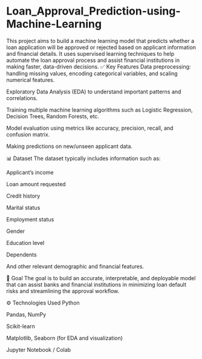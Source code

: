 # Loan_Approval_Prediction-using-Machine-Learning
This project aims to build a machine learning model that predicts whether a loan application will be approved or rejected based on applicant information and financial details. It uses supervised learning techniques to help automate the loan approval process and assist financial institutions in making faster, data-driven decisions.
✅ Key Features
Data preprocessing: handling missing values, encoding categorical variables, and scaling numerical features.

Exploratory Data Analysis (EDA) to understand important patterns and correlations.

Training multiple machine learning algorithms such as Logistic Regression, Decision Trees, Random Forests, etc.

Model evaluation using metrics like accuracy, precision, recall, and confusion matrix.

Making predictions on new/unseen applicant data.

📊 Dataset
The dataset typically includes information such as:

Applicant’s income

Loan amount requested

Credit history

Marital status

Employment status

Gender 

Education level

Dependents

And other relevant demographic and financial features.

🚀 Goal
The goal is to build an accurate, interpretable, and deployable model that can assist banks and financial institutions in minimizing loan default risks and streamlining the approval workflow.

⚙️ Technologies Used
Python

Pandas, NumPy

Scikit-learn

Matplotlib, Seaborn (for EDA and visualization)

Jupyter Notebook / Colab
